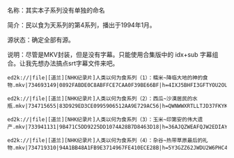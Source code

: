 名称：其实本子系列没有单独的命名

简介：民以食为天系列的第4系列，播出于1994年1月。

源状态：确定全部有源。

说明：尽管是MKV封装，但是没有字幕。只能使用合集版中的 idx+sub 字幕组合。让我先想办法搞点srt字幕文件来吧。
```
ed2k://|file|[道兰][NHK纪录片]人类以何为食系列（1）：糯米~降临大地的神的食物.mkv|734693149|0892FABDE0C8ABFFCE7CAA0F39BE66BF|h=4IXJ5BHFI3GFTYOU2OUKCH33Z3RQIMWA|/

ed2k://|file|[道兰][NHK纪录片]人类以何为食系列（2）：西瓜~沙漠居民的水瓶.mkv|734715655|83D929ED3CE0995906512AA9E729AC56|h=QWNWWXRTLLTJD37FKYKJ36IZGCAW722L|/

ed2k://|file|[道兰][NHK纪录片]人类以何为食系列（3）：玉米~印第安的伟大遗产.mkv|733941131|9B471C5DD9225DD1074A28B7D8463D18|h=36AJQZWEAFQJW2EDIAY3MDRPWFWEEEYH|/

ed2k://|file|[道兰][NHK纪录片]人类以何为食系列（4）：杂谷~热带草原最后的礼物.mkv|734719310|94A1BB48A1FB9E3714967FE410ECE28B|h=5Y3GZZ62JWDU2W6PHC4X3HSR4J6ZNNYB|/
```
